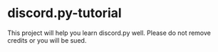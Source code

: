 # discord.py-tutorial
This project will help you learn discord.py well. Please do not remove credits or you will be sued.
